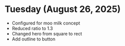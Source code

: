 # Tuesday (August 26, 2025)

- Configured for moo milk concept
- Reduced ratio to 1.3
- Changed hero from square to rect
- Add outline to button
